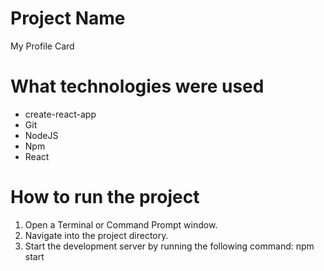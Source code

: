 # Project Name
My Profile Card

# What technologies were used
- create-react-app
- Git
- NodeJS
- Npm
- React

# How to run the project
1. Open a Terminal or Command Prompt window.
2. Navigate into the project directory.
3. Start the development server by running the following command: npm start
